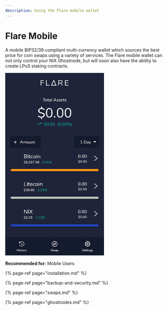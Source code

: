 ```yaml
---
description: Using the Flare mobile wallet
---
```


# Flare Mobile

A mobile BIP32/39 compliant multi-currency wallet which sources the best price for coin swaps using a variety of services. The Flare mobile wallet can not only control your NIX Ghostnode, but will soon also have the ability to create LPoS staking contracts.

![](../../.gitbook/assets/fm-home.png)

**Recommended for:** Mobile Users

{% page-ref page="installation.md" %}

{% page-ref page="backup-and-security.md" %}

{% page-ref page="swaps.md" %}

{% page-ref page="ghostnodes.md" %}

